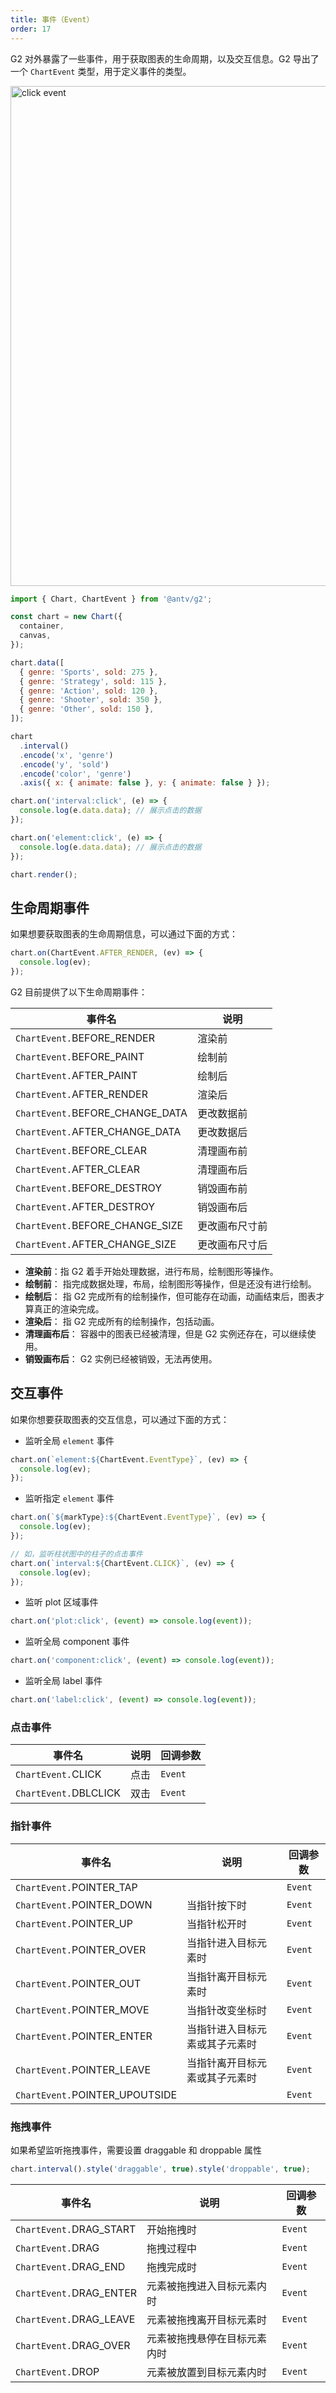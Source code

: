 ```yaml
---
title: 事件（Event）
order: 17
---
```


G2 对外暴露了一些事件，用于获取图表的生命周期，以及交互信息。G2 导出了一个 `ChartEvent` 类型，用于定义事件的类型。

<img alt="click event" src="https://mdn.alipayobjects.com/huamei_qa8qxu/afts/img/A*z61ZQ5DM5IUAAAAAAAAAAAAADmJ7AQ/original" width="800" />

```js
import { Chart, ChartEvent } from '@antv/g2';

const chart = new Chart({
  container,
  canvas,
});

chart.data([
  { genre: 'Sports', sold: 275 },
  { genre: 'Strategy', sold: 115 },
  { genre: 'Action', sold: 120 },
  { genre: 'Shooter', sold: 350 },
  { genre: 'Other', sold: 150 },
]);

chart
  .interval()
  .encode('x', 'genre')
  .encode('y', 'sold')
  .encode('color', 'genre')
  .axis({ x: { animate: false }, y: { animate: false } });

chart.on('interval:click', (e) => {
  console.log(e.data.data); // 展示点击的数据
});

chart.on('element:click', (e) => {
  console.log(e.data.data); // 展示点击的数据
});

chart.render();
```

## 生命周期事件

如果想要获取图表的生命周期信息，可以通过下面的方式：

```js
chart.on(ChartEvent.AFTER_RENDER, (ev) => {
  console.log(ev);
});
```

G2 目前提供了以下生命周期事件：

| 事件名                          | 说明           |
| ------------------------------- | -------------- |
| `ChartEvent.`BEFORE_RENDER      | 渲染前         |
| `ChartEvent.`BEFORE_PAINT       | 绘制前         |
| `ChartEvent.`AFTER_PAINT        | 绘制后         |
| `ChartEvent.`AFTER_RENDER       | 渲染后         |
| `ChartEvent.`BEFORE_CHANGE_DATA | 更改数据前     |
| `ChartEvent.`AFTER_CHANGE_DATA  | 更改数据后     |
| `ChartEvent.`BEFORE_CLEAR       | 清理画布前     |
| `ChartEvent.`AFTER_CLEAR        | 清理画布后     |
| `ChartEvent.`BEFORE_DESTROY     | 销毁画布前     |
| `ChartEvent.`AFTER_DESTROY      | 销毁画布后     |
| `ChartEvent.`BEFORE_CHANGE_SIZE | 更改画布尺寸前 |
| `ChartEvent.`AFTER_CHANGE_SIZE  | 更改画布尺寸后 |

- **渲染前**：指 G2 着手开始处理数据，进行布局，绘制图形等操作。
- **绘制前**： 指完成数据处理，布局，绘制图形等操作，但是还没有进行绘制。
- **绘制后**： 指 G2 完成所有的绘制操作，但可能存在动画，动画结束后，图表才算真正的渲染完成。
- **渲染后**： 指 G2 完成所有的绘制操作，包括动画。
- **清理画布后**： 容器中的图表已经被清理，但是 G2 实例还存在，可以继续使用。
- **销毁画布后**： G2 实例已经被销毁，无法再使用。

## 交互事件

如果你想要获取图表的交互信息，可以通过下面的方式：

- 监听全局 `element` 事件

```js
chart.on(`element:${ChartEvent.EventType}`, (ev) => {
  console.log(ev);
});
```

- 监听指定 `element` 事件

```js
chart.on(`${markType}:${ChartEvent.EventType}`, (ev) => {
  console.log(ev);
});

// 如，监听柱状图中的柱子的点击事件
chart.on(`interval:${ChartEvent.CLICK}`, (ev) => {
  console.log(ev);
});
```

- 监听 plot 区域事件

```js
chart.on('plot:click', (event) => console.log(event));
```


- 监听全局 component 事件

```js
chart.on('component:click', (event) => console.log(event));
```

- 监听全局 label 事件

```js
chart.on('label:click', (event) => console.log(event));
```

### 点击事件

| 事件名                | 说明 | 回调参数 |
| --------------------- | ---- | -------- |
| `ChartEvent.`CLICK    | 点击 | `Event`  |
| `ChartEvent.`DBLCLICK | 双击 | `Event`  |

### 指针事件

| 事件名                         | 说明                           | 回调参数 |
| ------------------------------ | ------------------------------ | -------- |
| `ChartEvent.`POINTER_TAP       |                                | `Event`  |
| `ChartEvent.`POINTER_DOWN      | 当指针按下时                   | `Event`  |
| `ChartEvent.`POINTER_UP        | 当指针松开时                   | `Event`  |
| `ChartEvent.`POINTER_OVER      | 当指针进入目标元素时           | `Event`  |
| `ChartEvent.`POINTER_OUT       | 当指针离开目标元素时           | `Event`  |
| `ChartEvent.`POINTER_MOVE      | 当指针改变坐标时               | `Event`  |
| `ChartEvent.`POINTER_ENTER     | 当指针进入目标元素或其子元素时 | `Event`  |
| `ChartEvent.`POINTER_LEAVE     | 当指针离开目标元素或其子元素时 | `Event`  |
| `ChartEvent.`POINTER_UPOUTSIDE |                                | `Event`  |

### 拖拽事件

如果希望监听拖拽事件，需要设置 draggable 和 droppable 属性

```js
chart.interval().style('draggable', true).style('droppable', true);
```

| 事件名                  | 说明                         | 回调参数 |
| ----------------------- | ---------------------------- | -------- |
| `ChartEvent.`DRAG_START | 开始拖拽时                   | `Event`  |
| `ChartEvent.`DRAG       | 拖拽过程中                   | `Event`  |
| `ChartEvent.`DRAG_END   | 拖拽完成时                   | `Event`  |
| `ChartEvent.`DRAG_ENTER | 元素被拖拽进入目标元素内时   | `Event`  |
| `ChartEvent.`DRAG_LEAVE | 元素被拖拽离开目标元素时     | `Event`  |
| `ChartEvent.`DRAG_OVER  | 元素被拖拽悬停在目标元素内时 | `Event`  |
| `ChartEvent.`DROP       | 元素被放置到目标元素内时     | `Event`  |
